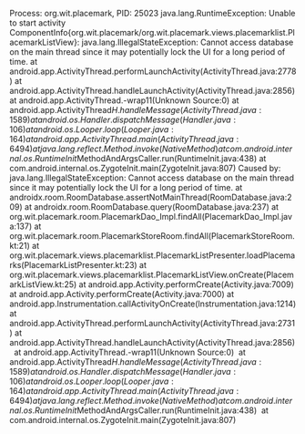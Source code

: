 Process: org.wit.placemark, PID: 25023
    java.lang.RuntimeException: Unable to start activity ComponentInfo{org.wit.placemark/org.wit.placemark.views.placemarklist.PlacemarkListView}: java.lang.IllegalStateException: Cannot access database on the main thread since it may potentially lock the UI for a long period of time.
        at android.app.ActivityThread.performLaunchActivity(ActivityThread.java:2778)
        at android.app.ActivityThread.handleLaunchActivity(ActivityThread.java:2856)
        at android.app.ActivityThread.-wrap11(Unknown Source:0)
        at android.app.ActivityThread$H.handleMessage(ActivityThread.java:1589)
        at android.os.Handler.dispatchMessage(Handler.java:106)
        at android.os.Looper.loop(Looper.java:164)
        at android.app.ActivityThread.main(ActivityThread.java:6494)
        at java.lang.reflect.Method.invoke(Native Method)
        at com.android.internal.os.RuntimeInit$MethodAndArgsCaller.run(RuntimeInit.java:438)
        at com.android.internal.os.ZygoteInit.main(ZygoteInit.java:807)
     Caused by: java.lang.IllegalStateException: Cannot access database on the main thread since it may potentially lock the UI for a long period of time.
        at androidx.room.RoomDatabase.assertNotMainThread(RoomDatabase.java:209)
        at androidx.room.RoomDatabase.query(RoomDatabase.java:237)
        at org.wit.placemark.room.PlacemarkDao_Impl.findAll(PlacemarkDao_Impl.java:137)
        at org.wit.placemark.room.PlacemarkStoreRoom.findAll(PlacemarkStoreRoom.kt:21)
        at org.wit.placemark.views.placemarklist.PlacemarkListPresenter.loadPlacemarks(PlacemarkListPresenter.kt:23)
        at org.wit.placemark.views.placemarklist.PlacemarkListView.onCreate(PlacemarkListView.kt:25)
        at android.app.Activity.performCreate(Activity.java:7009)
        at android.app.Activity.performCreate(Activity.java:7000)
        at android.app.Instrumentation.callActivityOnCreate(Instrumentation.java:1214)
        at android.app.ActivityThread.performLaunchActivity(ActivityThread.java:2731)
        at android.app.ActivityThread.handleLaunchActivity(ActivityThread.java:2856) 
        at android.app.ActivityThread.-wrap11(Unknown Source:0) 
        at android.app.ActivityThread$H.handleMessage(ActivityThread.java:1589) 
        at android.os.Handler.dispatchMessage(Handler.java:106) 
        at android.os.Looper.loop(Looper.java:164) 
        at android.app.ActivityThread.main(ActivityThread.java:6494) 
        at java.lang.reflect.Method.invoke(Native Method) 
        at com.android.internal.os.RuntimeInit$MethodAndArgsCaller.run(RuntimeInit.java:438) 
        at com.android.internal.os.ZygoteInit.main(ZygoteInit.java:807) 
